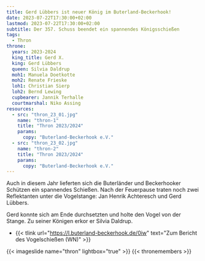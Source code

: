 ```yaml
---
title: Gerd Lübbers ist neuer König im Buterland-Beckerhook!
date: 2023-07-22T17:30:00+02:00
lastmod: 2023-07-22T17:30:00+02:00
subtitle: Der 357. Schuss beendet ein spannendes Königsschießen
tags:
  - Thron
throne:
  years: 2023-2024
  king_title: Gerd X.
  king: Gerd Lübbers
  queen: Silvia Daldrup
  moh1: Manuela Doetkotte
  moh2: Renate Frieske
  loh1: Christian Sierp
  loh2: Bernd Lewing
  cupbearer: Jannik Terhalle
  courtmarshal: Niko Assing
resources:
  - src: "thron_23_01.jpg"
    name: "thron-1"
    title: "Thron 2023/2024"
    params:
      copy: "Buterland-Beckerhook e.V."
  - src: "thron_23_02.jpg"
    name: "thron-2"
    title: "Thron 2023/2024"
    params:
      copy: "Buterland-Beckerhook e.V."
---
```


Auch in diesem Jahr lieferten sich die Buterländer und Beckerhooker Schützen
ein spannendes Schießen.
Nach der Feuerpause traten noch zwei Reflektanten unter die Vogelstange:
Jan Henrik Achteresch und Gerd Lübbers.<!--more-->

Gerd konnte sich am Ende durchsetzten und holte den Vogel von der Stange. Zu seiner Königen erkor er Silvia Daldrup.

- {{< tlink url="https://l.buterland-beckerhook.de/0iw" text="Zum Bericht des Vogelschießen (WN)" >}}

{{< imageslide name="thron" lightbox="true" >}}
{{< thronemembers >}}
